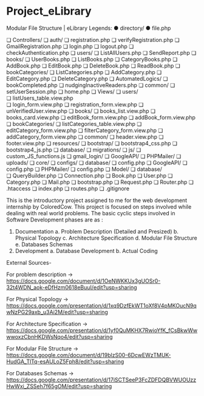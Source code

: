 # Project_eLibrary
Modular File Structure | eLibrary
Legends:
●       directory/
●       file.php

❏        Controllers/
	❏        auth/
		❏        registration.php
		❏        verifyRegistration.php
		❏        GmailRegistration.php
		❏        login.php
		❏        logout.php
		❏        checkAuthentication.php
	❏        users/
		❏        ListAllUsers.php
		❏        SendReport.php
	❏        books/
		❏        UserBooks.php
		❏        ListBooks.php
		❏        CategoryBooks.php
		❏        AddBook.php
		❏        EditBook.php
		❏        DeleteBook.php
		❏        ReadBook.php
	❏        bookCategories/
		❏        ListCategories.php
		❏        AddCategory.php
		❏        EditCategory.php
		❏        DeleteCategory.php
	❏        AutomatedLogics/
		❏        bookCompleted.php
		❏        nudgingInactiveReaders.php
	❏        common/
		❏        setUserSession.php
		❏        home.php
❏        Views/
	❏        users/   
		❏        listUsers_table.view.php   
		❏        login_form.view.php
		❏        registration_form.view.php
		❏        unVerifiedUser.view.php
	❏        books/
		❏        books_list.view.php
		❏        books_card.view.php
		❏        editBook_form.view.php
		❏        addBook_form.view.php
	❏      bookCategories/
		❏        listCategories_table.view.php
		❏        editCategory_form.view.php
		❏        filterCategory_form.view.php
		❏        addCategory_form.view.php
	❏        common/
		❏        header.view.php
		❏        footer.view.php
	❏      resources/
		❏        bootstrap/
			❏        bootstrap4_css.php
			❏        bootstrap4_js.php
		❏        database/
			❏        migrations/
		❏        js/
			❏        custom_JS_functions.js
		❏        gmail_login/
			❏        GoogleAPI/
		❏        PHPMailer/
		❏        uploads/
❏        core/
	❏        configs/
		❏        database/
			❏        config.php
		❏        GoogleAPI/
			❏        config.php
		❏        PHPMailer/
			❏        config.php
	❏        Model/
		❏        database/  
			❏        QueryBuilder.php
			❏        Connection.php
		❏        Book.php
		❏        User.php
		❏        Category.php
		❏        Mail.php
	❏        bootstrap.php
	❏        Request.php
	❏        Router.php
❏        .htaccess
❏        index.php
❏        routes.php
❏        .gitignore

This is the introductory project assigned to me for the web development internship by ColoredCow. 
This project is focused on steps involved while dealing with real world problems.
The basic cyclic steps involved in Software Development phases are as :
1. Documentation
  a. Problem Description (Detailed and Presized)
  b. Physical Topology
  c. Architecture Specification
  d. Modular File Structure
  e. Databases Schemas
2. Development
  a. Database Development
  b. Actual Coding

 
External Sources-

For problem description ->
https://docs.google.com/document/d/1OeNWKKUx3gUOSr0-32t4WDN_aok-eDfHzm0618eBuuI/edit?usp=sharing

For Physical Topology ->
https://docs.google.com/presentation/d/1xq9DzfEkWT1oXf8V4pMKOucN9qwNzPG29axb_u3Ai2M/edit?usp=sharing

For Architecture Specification ->
https://docs.google.com/presentation/d/1yf0QuMKHX7RwioYfK_fCsBkwWwwwoxzCbnHKDWsNqo4/edit?usp=sharing

For Modular File Structure ->
https://docs.google.com/document/d/19blzS00-6DcwEWzTMUK-HudGA_TlTq-esAULoZ5Fph8/edit?usp=sharing

For Databases Schemas ->
https://docs.google.com/presentation/d/17iSCTSeeP3FcZDFDQBVWUOUzzHwWxi_ZSSeh7f65gOM/edit?usp=sharing
